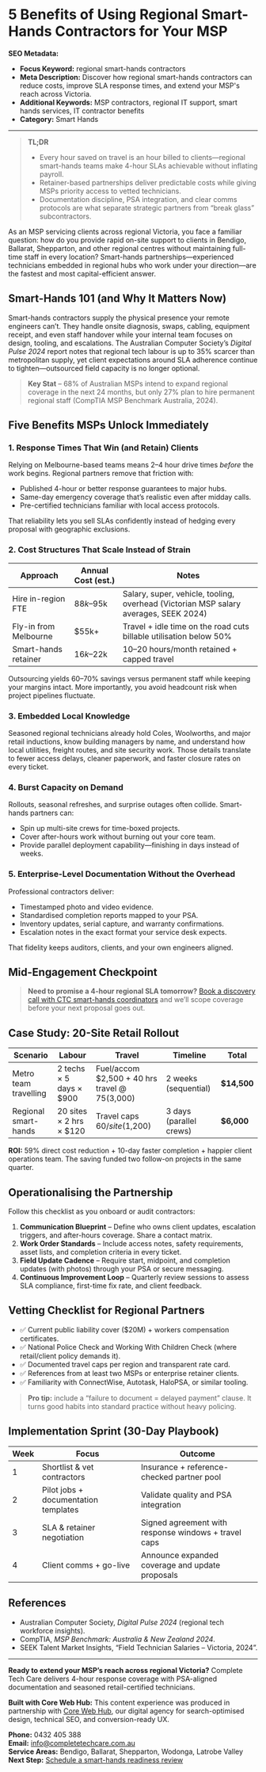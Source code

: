 # 5 Benefits of Using Regional Smart-Hands Contractors for Your MSP

**SEO Metadata:**
- **Focus Keyword:** regional smart-hands contractors
- **Meta Description:** Discover how regional smart-hands contractors can reduce costs, improve SLA response times, and extend your MSP's reach across Victoria.
- **Additional Keywords:** MSP contractors, regional IT support, smart hands services, IT contractor benefits
- **Category:** Smart Hands

---

> **TL;DR**
> - Every hour saved on travel is an hour billed to clients—regional smart-hands teams make 4-hour SLAs achievable without inflating payroll.
> - Retainer-based partnerships deliver predictable costs while giving MSPs priority access to vetted technicians.
> - Documentation discipline, PSA integration, and clear comms protocols are what separate strategic partners from “break glass” subcontractors.

As an MSP servicing clients across regional Victoria, you face a familiar question: how do you provide rapid on-site support to clients in Bendigo, Ballarat, Shepparton, and other regional centres without maintaining full-time staff in every location? Smart-hands partnerships—experienced technicians embedded in regional hubs who work under your direction—are the fastest and most capital-efficient answer.

## Smart-Hands 101 (and Why It Matters Now)

Smart-hands contractors supply the physical presence your remote engineers can’t. They handle onsite diagnosis, swaps, cabling, equipment receipt, and even staff handover while your internal team focuses on design, tooling, and escalations. The Australian Computer Society’s *Digital Pulse 2024* report notes that regional tech labour is up to 35% scarcer than metropolitan supply, yet client expectations around SLA adherence continue to tighten—outsourced field capacity is no longer optional.

> **Key Stat** – 68% of Australian MSPs intend to expand regional coverage in the next 24 months, but only 27% plan to hire permanent regional staff (CompTIA MSP Benchmark Australia, 2024).

## Five Benefits MSPs Unlock Immediately

### 1. Response Times That Win (and Retain) Clients

Relying on Melbourne-based teams means 2–4 hour drive times *before* the work begins. Regional partners remove that friction with:

- Published 4-hour or better response guarantees to major hubs.
- Same-day emergency coverage that’s realistic even after midday calls.
- Pre-certified technicians familiar with local access protocols.

That reliability lets you sell SLAs confidently instead of hedging every proposal with geographic exclusions.

### 2. Cost Structures That Scale Instead of Strain

| Approach | Annual Cost (est.) | Notes |
| --- | --- | --- |
| Hire in-region FTE | $88k–$95k | Salary, super, vehicle, tooling, overhead (Victorian MSP salary averages, SEEK 2024) |
| Fly-in from Melbourne | $55k+ | Travel + idle time on the road cuts billable utilisation below 50% |
| Smart-hands retainer | $16k–$22k | 10–20 hours/month retained + capped travel |

Outsourcing yields 60–70% savings versus permanent staff while keeping your margins intact. More importantly, you avoid headcount risk when project pipelines fluctuate.

### 3. Embedded Local Knowledge

Seasoned regional technicians already hold Coles, Woolworths, and major retail inductions, know building managers by name, and understand how local utilities, freight routes, and site security work. Those details translate to fewer access delays, cleaner paperwork, and faster closure rates on every ticket.

### 4. Burst Capacity on Demand

Rollouts, seasonal refreshes, and surprise outages often collide. Smart-hands partners can:

- Spin up multi-site crews for time-boxed projects.
- Cover after-hours work without burning out your core team.
- Provide parallel deployment capability—finishing in days instead of weeks.

### 5. Enterprise-Level Documentation Without the Overhead

Professional contractors deliver:

- Timestamped photo and video evidence.
- Standardised completion reports mapped to your PSA.
- Inventory updates, serial capture, and warranty confirmations.
- Escalation notes in the exact format your service desk expects.

That fidelity keeps auditors, clients, and your own engineers aligned.

## Mid-Engagement Checkpoint

> **Need to promise a 4-hour regional SLA tomorrow?** [Book a discovery call with CTC smart-hands coordinators](/book) and we’ll scope coverage before your next proposal goes out.

## Case Study: 20-Site Retail Rollout

| Scenario | Labour | Travel | Timeline | Total |
| --- | --- | --- | --- | --- |
| Metro team travelling | 2 techs × 5 days × $900 | Fuel/accom $2,500 + 40 hrs travel @ $75 ($3,000) | 2 weeks (sequential) | **$14,500** |
| Regional smart-hands | 20 sites × 2 hrs × $120 | Travel caps $60/site ($1,200) | 3 days (parallel crews) | **$6,000** |

**ROI:** 59% direct cost reduction + 10-day faster completion + happier client operations team. The saving funded two follow-on projects in the same quarter.

## Operationalising the Partnership

Follow this checklist as you onboard or audit contractors:

1. **Communication Blueprint** – Define who owns client updates, escalation triggers, and after-hours coverage. Share a contact matrix.
2. **Work Order Standards** – Include access notes, safety requirements, asset lists, and completion criteria in every ticket.
3. **Field Update Cadence** – Require start, midpoint, and completion updates (with photos) through your PSA or secure messaging.
4. **Continuous Improvement Loop** – Quarterly review sessions to assess SLA compliance, first-time fix rate, and client feedback.

## Vetting Checklist for Regional Partners

- ✅ Current public liability cover ($20M) + workers compensation certificates.
- ✅ National Police Check and Working With Children Check (where retail/client policy demands it).
- ✅ Documented travel caps per region and transparent rate card.
- ✅ References from at least two MSPs or enterprise retainer clients.
- ✅ Familiarity with ConnectWise, Autotask, HaloPSA, or similar tooling.

> **Pro tip:** include a “failure to document = delayed payment” clause. It turns good habits into standard practice without heavy policing.

## Implementation Sprint (30-Day Playbook)

| Week | Focus | Outcome |
| --- | --- | --- |
| 1 | Shortlist & vet contractors | Insurance + reference-checked partner pool |
| 2 | Pilot jobs + documentation templates | Validate quality and PSA integration |
| 3 | SLA & retainer negotiation | Signed agreement with response windows + travel caps |
| 4 | Client comms + go-live | Announce expanded coverage and update proposals |

## References

- Australian Computer Society, *Digital Pulse 2024* (regional tech workforce insights).
- CompTIA, *MSP Benchmark: Australia & New Zealand 2024*.
- SEEK Talent Market Insights, “Field Technician Salaries – Victoria, 2024”.

---

**Ready to extend your MSP’s reach across regional Victoria?** Complete Tech Care delivers 4-hour response coverage with PSA-aligned documentation and seasoned retail-certified technicians.

**Built with Core Web Hub:** This content experience was produced in partnership with [Core Web Hub](https://corewebhub.com.au), our digital agency for search-optimised design, technical SEO, and conversion-ready UX.

**Phone:** 0432 405 388  
**Email:** info@completetechcare.com.au  
**Service Areas:** Bendigo, Ballarat, Shepparton, Wodonga, Latrobe Valley  
**Next Step:** [Schedule a smart-hands readiness review](/book)
